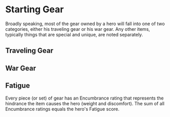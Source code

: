 # Starting Gear

Broadly speaking, most of the gear owned by a hero will fall into one of two categories, either his traveling gear or his war gear.  Any other items, typically things that are special and unique, are noted separately.

## Traveling Gear

## War Gear

## Fatigue

Every piece (or set) of gear has an Encumbrance rating that represents the hindrance the item causes the hero (weight and discomfort).  The sum of all Encumbrance ratings equals the hero's Fatigue score.
